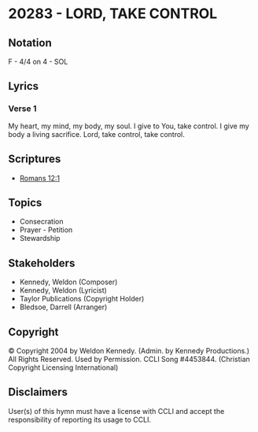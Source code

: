 # 20283 - LORD, TAKE CONTROL

## Notation

F - 4/4 on 4 - SOL

## Lyrics

### Verse 1

My heart, my mind, my body, my soul. I give to You, take control. I give my body a living sacrifice. Lord, take control, take control. 


## Scriptures

- [Romans 12:1](https://www.biblegateway.com/passage/?search=Romans%2012%3A1)

## Topics

- Consecration
- Prayer - Petition
- Stewardship

## Stakeholders

- Kennedy, Weldon (Composer)
- Kennedy, Weldon (Lyricist)
- Taylor Publications (Copyright Holder)
- Bledsoe, Darrell (Arranger)

## Copyright

©  Copyright 2004 by Weldon Kennedy. (Admin. by Kennedy Productions.) All Rights Reserved. Used by Permission. CCLI Song #4453844.
(Christian Copyright Licensing International)

## Disclaimers

User(s) of this hymn must have a license with CCLI and accept the responsibility of reporting its usage to CCLI.

